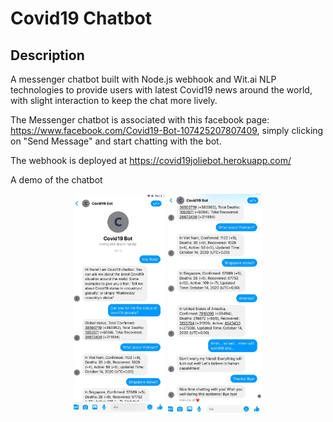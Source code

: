 # Covid19 Chatbot

## Description

A messenger chatbot built with Node.js webhook and Wit.ai NLP technologies to provide users with latest Covid19 news around the world, with slight interaction to keep the chat more lively.

The Messenger chatbot is associated with this facebook page: https://www.facebook.com/Covid19-Bot-107425207807409, simply clicking on "Send Message" and start chatting with the bot.

The webhook is deployed at https://covid19joliebot.herokuapp.com/

A demo of the chatbot
<p align="center">
  <img src="https://github.com/ndqchi/CovidBot/blob/main/demo_1.jpg" height="350" title="demo1">
  <img src="https://github.com/ndqchi/CovidBot/blob/main/demo_2.jpg" height="350" alt="demo2">
</p>
